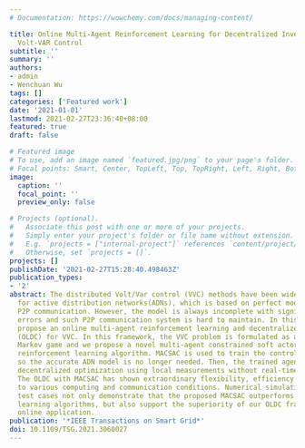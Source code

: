 ```yaml
---
# Documentation: https://wowchemy.com/docs/managing-content/

title: Online Multi-Agent Reinforcement Learning for Decentralized Inverter-Based
  Volt-VAR Control
subtitle: ''
summary: ''
authors:
- admin
- Wenchuan Wu
tags: []
categories: ['Featured work']
date: '2021-01-01'
lastmod: 2021-02-27T23:36:40+08:00
featured: true
draft: false

# Featured image
# To use, add an image named `featured.jpg/png` to your page's folder.
# Focal points: Smart, Center, TopLeft, Top, TopRight, Left, Right, BottomLeft, Bottom, BottomRight.
image:
  caption: ''
  focal_point: ''
  preview_only: false

# Projects (optional).
#   Associate this post with one or more of your projects.
#   Simply enter your project's folder or file name without extension.
#   E.g. `projects = ["internal-project"]` references `content/project/deep-learning/index.md`.
#   Otherwise, set `projects = []`.
projects: []
publishDate: '2021-02-27T15:28:40.498463Z'
publication_types:
- '2'
abstract: The distributed Volt/Var control (VVC) methods have been widely studied
  for active distribution networks(ADNs), which is based on perfect model and real-time
  P2P communication. However, the model is always incomplete with significant parameter
  errors and such P2P communication system is hard to maintain. In this paper, we
  propose an online multi-agent reinforcement learning and decentralized control framework
  (OLDC) for VVC. In this framework, the VVC problem is formulated as a constrained
  Markov game and we propose a novel multi-agent constrained soft actor-critic (MACSAC)
  reinforcement learning algorithm. MACSAC is used to train the control agents online,
  so the accurate ADN model is no longer needed. Then, the trained agents can realize
  decentralized optimization using local measurements without real-time P2P communication.
  The OLDC with MACSAC has shown extraordinary flexibility, efficiency and robustness
  to various computing and communication conditions. Numerical simulations on IEEE
  test cases not only demonstrate that the proposed MACSAC outperforms the state-of-art
  learning algorithms, but also support the superiority of our OLDC framework in the
  online application.
publication: '*IEEE Transactions on Smart Grid*'
doi: 10.1109/TSG.2021.3060027
---
```

